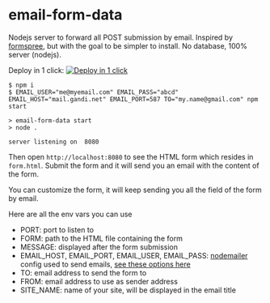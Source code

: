 # email-form-data

Nodejs server to forward all POST submission by email. Inspired by [formspree](http://formspree.io/), but with the goal to be simpler to install. No database, 100% server (nodejs).

Deploy in 1 click: [![Deploy in 1 click](https://www.herokucdn.com/deploy/button.png)](https://heroku.com/deploy?template=https://github.com/lexoyo/email-form-data/tree/master)



```
$ npm i
$ EMAIL_USER="me@myemail.com" EMAIL_PASS="abcd" EMAIL_HOST="mail.gandi.net" EMAIL_PORT=587 TO="my.name@gmail.com" npm start

> email-form-data start
> node .

server listening on  8080

```

Then open `http://localhost:8080` to see the HTML form which resides in `form.html`. Submit the form and it will send you an email with the content of the form.

You can customize the form, it will keep sending you all the field of the form by email.

Here are all the env vars you can use
* PORT: port to listen to
* FORM: path to the HTML file containing the form
* MESSAGE: displayed after the form submission
* EMAIL_HOST, EMAIL_PORT, EMAIL_USER, EMAIL_PASS: [nodemailer](https://nodemailer.com/) config used to send emails, [see these options here](https://nodemailer.com/smtp/)
* TO: email address to send the form to
* FROM: email address to use as sender address
* SITE_NAME: name of your site, will be displayed in the email title

